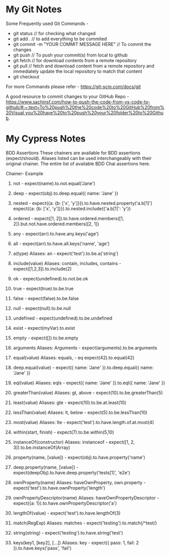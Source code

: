 # My Git Notes

Some Frequently used Git Commands - 
- git status // for checking what changed
- git add . // to add everything to be commited
- git commit -m "YOUR COMMIT MESSAGE HERE" // To commit the changes
- git push // To push your commit(s) from local to github
- git fetch // for download contents from a remote repository
- git pull  // fetch and download content from a remote repository and immediately update the local repository to match that content
- git checkout 

For more Commands please refer - https://git-scm.com/docs/git

A good resource to commit changes to your GitHub Repo - https://www.sachinsf.com/how-to-push-the-code-from-vs-code-to-github/#:~:text=To%20push%20the%20code%20to%20GitHub%20from%20Visual,you%20have%20to%20push%20your%20folder%20to%20Github.


# My Cypress Notes 

BDD Assertions
These chainers are available for BDD assertions (expect/should). Aliases listed can be used interchangeably with their original chainer. The entire list of available BDD Chai assertions here.

Chainer-	Example
1) not	- expect(name).to.not.equal('Jane')
2) deep -	expect(obj).to.deep.equal({ name: 'Jane' })
3) nested - expect({a: {b: ['x', 'y']}}).to.have.nested.property('a.b[1]')
expect({a: {b: ['x', 'y']}}).to.nested.include({'a.b[1]': 'y'})

4) ordered	- expect([1, 2]).to.have.ordered.members([1, 2]).but.not.have.ordered.members([2, 1])
5) any	- expect(arr).to.have.any.keys('age')
6) all	- expect(arr).to.have.all.keys('name', 'age')
7) a(type)
Aliases: an	- expect('test').to.be.a('string')
8) include(value)
Aliases: contain, includes, contains - expect([1,2,3]).to.include(2)
9) ok - expect(undefined).to.not.be.ok
10) true - expect(true).to.be.true
11) false - expect(false).to.be.false
12) null - expect(null).to.be.null
13) undefined - expect(undefined).to.be.undefined
14) exist - expect(myVar).to.exist
15) empty	- expect([]).to.be.empty
16) arguments
Aliases: Arguments - expect(arguments).to.be.arguments
17) equal(value)
Aliases: equals, -  eq	expect(42).to.equal(42)
18) deep.equal(value) - expect({ name: 'Jane' }).to.deep.equal({ name: 'Jane' })
19) eql(value)
Aliases: eqls - expect({ name: 'Jane' }).to.eql({ name: 'Jane' })
20) greaterThan(value)
Aliases: gt, above	- expect(10).to.be.greaterThan(5)
21) least(value)
Aliases: gte	- expect(10).to.be.at.least(10)
22) lessThan(value)
Aliases: lt, below	- expect(5).to.be.lessThan(10)
23) most(value)
Aliases: lte - expect('test').to.have.length.of.at.most(4)
24) within(start, finish)	- expect(7).to.be.within(5,10)
25) instanceOf(constructor)
Aliases: instanceof	- expect([1, 2, 3]).to.be.instanceOf(Array)
26) property(name, [value])	- expect(obj).to.have.property('name')
27) deep.property(name, [value]) - 	expect(deepObj).to.have.deep.property('tests[1]', 'e2e')
28) ownProperty(name)
Aliases: haveOwnProperty, own.property	- expect('test').to.have.ownProperty('length')
25) ownPropertyDescriptor(name)
Aliases: haveOwnPropertyDescriptor	- expect({a: 1}).to.have.ownPropertyDescriptor('a')
26) lengthOf(value)	- expect('test').to.have.lengthOf(3)
27) match(RegExp)
Aliases: matches	- expect('testing').to.match(/^test/)
28) string(string)	- expect('testing').to.have.string('test')
29) keys(key1, [key2], [...])
Aliases: key	- expect({ pass: 1, fail: 2 }).to.have.keys('pass', 'fail')
